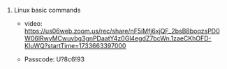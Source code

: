 1. Linux basic commands
    * video: https://us06web.zoom.us/rec/share/nF5iMfj6xjQF_2bsB8boqzsPD0W06lRwyMCwuvbg3gnPDaatY4z0Gl4egdZ7bcWn.1zaeCKhOFD-KluWQ?startTime=1733663397000

    * Passcode: U?8c6!93